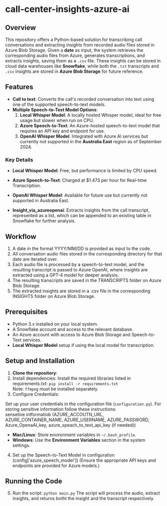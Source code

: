 # call-center-insights-azure-ai

## Overview

This repository offers a Python-based solution for transcribing call conversations and extracting insights from recorded audio files stored in Azure Blob Storage. Given a **date** as input, the system retrieves the corresponding audio files from Azure, generates transcriptions, and extracts insights, saving them as a `.csv` file. These insights can be stored in cloud data warehouses like **Snowflake**, while both the `.txt` transcripts and `.csv` insights are stored in **Azure Blob Storage** for future reference.


## Features

- **Call to text**: Converts the call's recorded conversation into text using one of the supported speech-to-text models.
- **Multiple Speech-to-Text Model Options**:
  1. **Local Whisper Model**: A locally hosted Whisper model, ideal for free usage but slower when run on CPU.
  2. **Azure Speech-to-Text**: An Azure-hosted speech-to-text model that requires an API key and endpoint for use.
  3. **OpenAI Whisper Model**: Integrated with Azure AI services but currently not supported in the **Australia East** region as of September 2024.

### Key Details

- **Local Whisper Model**: Free, but performance is limited by CPU speed.
- **Azure Speech-to-Text**: Charged at $1.473 per hour for Real-time Transcription.
- **OpenAI Whisper Model**: Available for future use but currently not supported in Australia East.


- **Insight_via_azureopenai**: Extracts insights from the call transcript, represented as a list, which can be appended to an existing table in Snowflake for further analysis.

## Workflow


1. A date in the format YYYY/MM/DD is provided as input to the code.
2. All conversation audio files stored in the corresponding directory for that date are iterated over.
3. Each audio file is processed by a speech-to-text model, and the resulting transcript is passed to Azure OpenAI, where insights are extracted using a GPT-4 model for deeper analysis.
4. The resulting transcripts are saved in the TRANSCRIPTS folder on Azure Blob Storage.
5. The extracted insights are stored in a .csv file in the corresponding INSIGHTS folder on Azure Blob Storage.



## Prerequisites

- Python 3.x installed on your local system.
- A Snowflake account and access to the relevant database.
- An Azure account with access to Azure Blob Storage and Speech-to-Text services.
- **Local Whisper Model** setup if using the local model for transcription.

## Setup and Installation

1. **Clone the repository**:
2. Install dependencies: Install the required libraries listed in requirements.txt: `pip install -r requirements.txt`  
Note: `ffmpeg` must be installed separately.
3. Configure Credentials:

Set up your user credentials in the configuration file (`configuration.py`).
For storing sensitive information follow these instructions:  
sensetive intformatiob (AZURE_ACCOUTN_URL, AZURE_CONTAINER_NAME, AZURE_USERNAME, AZURE_PASSWORD, Azure_OpenaAI_key, azure_speach_to_text_api_key (if needed))

- **Mac/Linux**: Store environment variables in `~/.bash_profile`.
- **Windows**: Use the **Environment Variables** section in the system settings.

4.  Set up the Speech-to-Text Model in configuration (config['azure_speech_model'])
(Ensure the appropriate API keys and endpoints are provided for Azure models.)

## Running the Code
5. Run the script: `python main.py`
The script will process the audio, extract insights, and returns botht the insight and the transcript  respectively.
